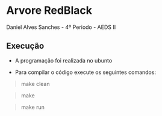 # Arvore RedBlack

Daniel Alves Sanches - 4º Periodo - AEDS II

## Execução

- A programação foi realizada no ubunto

- Para compilar o código execute os seguintes comandos:

> make clean

> make

> make run